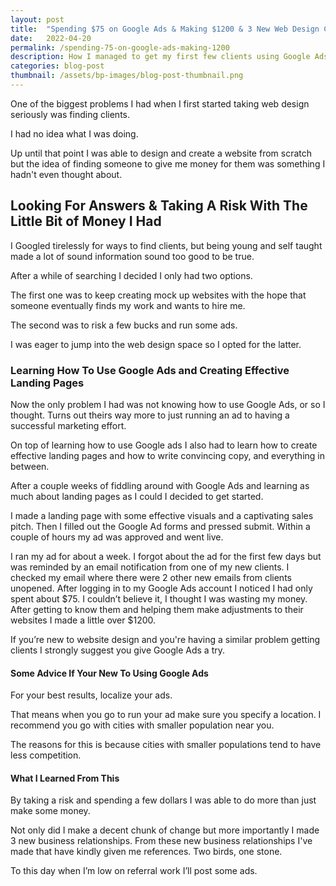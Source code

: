 ```yaml
---
layout: post
title:  "Spending $75 on Google Ads & Making $1200 & 3 New Web Design Clients"
date:   2022-04-20
permalink: /spending-75-on-google-ads-making-1200
description: How I managed to get my first few clients using Google Ads and a few bucks.
categories: blog-post
thumbnail: /assets/bp-images/blog-post-thumbnail.png
---
```


One of the biggest problems I had when I first started taking web design seriously was finding clients. 

I had no idea what I was doing.

Up until that point I was able to design and create a website from scratch but the idea of finding someone to give me money for them was something I hadn't even thought about.

## Looking For Answers & Taking A Risk With The Little Bit of Money I Had
I Googled tirelessly for ways to find clients, but being young and self taught made a lot of sound information sound too good to be true.  

After a while of searching I decided I only had two options. 

The first one was to keep creating mock up websites with the hope that someone eventually finds my work and wants to hire me.  

The second was to risk a few bucks and run some ads.

I was eager to jump into the web design space so I opted for the latter.

### Learning How To Use Google Ads and Creating Effective Landing Pages
Now the only problem I had was not knowing how to use Google Ads, or so I thought.  Turns out theirs way more to just running an ad to having a successful marketing effort.

On top of learning how to use Google ads I also had to learn how to create effective landing pages and how to write convincing copy, and everything in between. 

After a couple weeks of fiddling around with Google Ads and learning as much about landing pages as I could I decided to get started.

I made a landing page with some effective visuals and a captivating sales pitch.  Then I filled out the Google Ad forms and pressed submit. Within a couple of hours my ad was approved and went live.

I ran my ad for about a week.  I forgot about the ad for the first few days but was reminded by an email notification from one of my new clients. I checked my email where there were 2 other new emails from clients unopened.  After logging in to my Google Ads account I noticed I had only spent about $75.  I couldn’t believe it, I thought I was wasting my money.  After getting to know them and helping them make adjustments to their websites I made a little over $1200.

If you’re new to website design and you're having a similar problem getting clients I strongly suggest you give Google Ads a try.  


#### Some Advice If Your New To Using Google Ads
For your best results, localize your ads.

That means when you go to run your ad make sure you specify a location.  I recommend you go with cities with smaller population near you.

The reasons for this is because cities with smaller populations tend to have less competition.  

#### What I Learned From This
By taking a risk and spending a few dollars I was able to do more than just make some money.

Not only did I make a decent chunk of change but more importantly I made 3 new business relationships.  From these new business relationships I've made  that have kindly given me references.  Two birds, one stone.

To this day when I’m low on referral work I’ll post some ads. 

